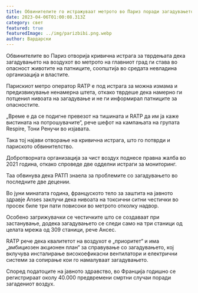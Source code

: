 ```yaml
---
title: Обвинителите го истражуваат метрото во Париз поради загадувањето на воздухот
date: 2023-04-06T01:00:08.313Z
category: свет
featured: true
featuredImage: ../img/parizbibi.png.webp
author: Вардарски
---
```


Обвинителите во Париз отворија кривична истрага за тврдењата дека загадувањето на воздухот во метрото на главниот град ги става во опасност животите на патниците, соопштија во средата невладина организација и властите.

Парискиот метро оператор RATP е под истрага за можна измама и предизвикување ненамерна штета, откако тврдеше дека намерно ги потценил нивоата на загадување и не ги информирал патниците за опасностите.

„Време е да се подигне превезот на тишината и RATP да им ја каже вистината на потрошувачите“, рече шефот на кампањата на групата Respire, Тони Ренучи во изјавата.

Така тој најави отворање на кривична истрага, што го потврди и париското обвинителство.

Добротворната организација за чист воздух поднесе правна жалба во 2021 година, откако спроведе две одделни истраги за мониторинг.

Таа обвинува дека РАТП знаела за проблемите со загадувањето во последните две децении.

Во јуни минатата година, француското тело за заштита на јавното здравје Anses заклучи дека нивоата на токсични ситни честички во просек биле три пати повисоки во метрото отколку надвор.

Особено загрижувачки се честичките што се создаваат при застанување, додека загадувањето се следи само на три станици од целата мрежа од 309 станици, рече Ансес.

RATP рече дека квалитетот на воздухот е „приоритет“ и има „амбициозен акционен план“ за справување со загадувањето, кој вклучува инсталирање високоефикасни вентилатори и електрични системи за сопирање кои го намалуваат загадувањето.

Според податоците на јавното здравство, во Франција годишно се регистрираат околу 40.000 предвремени смртни случаи поради загадениот воздух.
